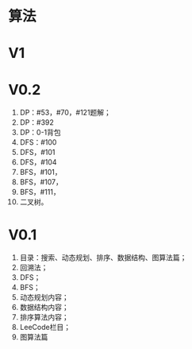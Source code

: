 # 算法

# V1

# V0.2

1. DP：#53，#70，#121题解；
2. DP：#392
3. DP：0-1背包
4. DFS：#100
5. DFS，#101
6. DFS，#104
7. BFS，#101，
8. BFS，#107，
9. BFS，#111，
10. 二叉树。

# V0.1
1. 目录：搜索、动态规划、排序、数据结构、图算法篇；
2. 回溯法；
3. DFS；
4. BFS；
5. 动态规划内容；
6. 数据结构内容；
7. 排序算法内容；
8. LeeCode栏目；
9. 图算法篇
